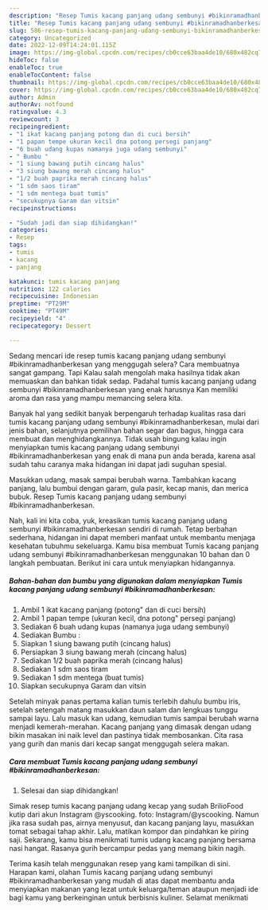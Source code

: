 ```yaml
---
description: "Resep Tumis kacang panjang udang sembunyi #bikinramadhanberkesanAnti Ribet"
title: "Resep Tumis kacang panjang udang sembunyi #bikinramadhanberkesanAnti Ribet"
slug: 586-resep-tumis-kacang-panjang-udang-sembunyi-bikinramadhanberkesananti-ribet
category: Uncategorized
date: 2022-12-09T14:24:01.115Z
image: https://img-global.cpcdn.com/recipes/cb0cce63baa4de10/680x482cq70/tumis-kacang-panjang-udang-sembunyi-bikinramadhanberkesan-foto-resep-utama.jpg
hideToc: false
enableToc: true
enableTocContent: false
thumbnail: https://img-global.cpcdn.com/recipes/cb0cce63baa4de10/680x482cq70/tumis-kacang-panjang-udang-sembunyi-bikinramadhanberkesan-foto-resep-utama.jpg
cover: https://img-global.cpcdn.com/recipes/cb0cce63baa4de10/680x482cq70/tumis-kacang-panjang-udang-sembunyi-bikinramadhanberkesan-foto-resep-utama.jpg
author: Admin
authorAv: notfound
ratingvalue: 4.3
reviewcount: 3
recipeingredient:
- "1 ikat kacang panjang potong dan di cuci bersih"
- "1 papan tempe ukuran kecil dna potong persegi panjang"
- "6 buah udang kupas namanya juga udang sembunyi"
- " Bumbu "
- "1 siung bawang putih cincang halus"
- "3 siung bawang merah cincang halus"
- "1/2 buah paprika merah cincang halus"
- "1 sdm saos tiram"
- "1 sdm mentega buat tumis"
- "secukupnya Garam dan vitsin"
recipeinstructions:

- "Sudah jadi dan siap dihidangkan!"
categories:
- Resep
tags:
- tumis
- kacang
- panjang

katakunci: tumis kacang panjang 
nutrition: 122 calories
recipecuisine: Indonesian
preptime: "PT29M"
cooktime: "PT49M"
recipeyield: "4"
recipecategory: Dessert

---
```



Sedang mencari ide resep tumis kacang panjang udang sembunyi #bikinramadhanberkesan yang menggugah selera? Cara membuatnya sangat gampang. Tapi Kalau salah mengolah maka hasilnya tidak akan memuaskan dan bahkan tidak sedap. Padahal tumis kacang panjang udang sembunyi #bikinramadhanberkesan yang enak harusnya Kan memiliki aroma dan rasa yang mampu memancing selera kita.


Banyak hal yang sedikit banyak berpengaruh terhadap kualitas rasa dari tumis kacang panjang udang sembunyi #bikinramadhanberkesan, mulai dari jenis bahan, selanjutnya pemilihan bahan segar dan bagus, hingga cara membuat dan menghidangkannya. Tidak usah bingung kalau ingin menyiapkan tumis kacang panjang udang sembunyi #bikinramadhanberkesan yang enak di mana pun anda berada, karena asal sudah tahu caranya maka hidangan ini dapat jadi suguhan spesial.

Masukkan udang, masak sampai berubah warna. Tambahkan kacang panjang, lalu bumbui dengan garam, gula pasir, kecap manis, dan merica bubuk. Resep Tumis kacang panjang udang sembunyi #bikinramadhanberkesan.


Nah, kali ini kita coba, yuk, kreasikan tumis kacang panjang udang sembunyi #bikinramadhanberkesan sendiri di rumah. Tetap berbahan sederhana, hidangan ini dapat memberi manfaat untuk membantu menjaga kesehatan tubuhmu sekeluarga. Kamu bisa membuat Tumis kacang panjang udang sembunyi #bikinramadhanberkesan menggunakan 10 bahan dan 0 langkah pembuatan. Berikut ini cara untuk menyiapkan hidangannya.

<!--inarticleads1-->

##### Bahan-bahan dan bumbu yang digunakan dalam menyiapkan Tumis kacang panjang udang sembunyi #bikinramadhanberkesan:

1. Ambil 1 ikat kacang panjang (potong&#34; dan di cuci bersih)
1. Ambil 1 papan tempe (ukuran kecil, dna potong&#34; persegi panjang)
1. Sediakan 6 buah udang kupas (namanya juga udang sembunyi)
1. Sediakan  Bumbu :
1. Siapkan 1 siung bawang putih (cincang halus)
1. Persiapkan 3 siung bawang merah (cincang halus)
1. Sediakan 1/2 buah paprika merah (cincang halus)
1. Sediakan 1 sdm saos tiram
1. Sediakan 1 sdm mentega (buat tumis)
1. Siapkan secukupnya Garam dan vitsin


Setelah minyak panas pertama kalian tumis terlebih dahulu bumbu iris, setelah setengah matang masukkan daun salam dan lengkuas tunggu sampai layu. Lalu masuk kan udang, kemudian tumis sampai berubah warna menjadi kemerah-merahan. Kacang panjang yang dimasak dengan udang bikin masakan ini naik level dan pastinya tidak membosankan. Cita rasa yang gurih dan manis dari kecap sangat menggugah selera makan. 

<!--inarticleads2-->

##### Cara membuat Tumis kacang panjang udang sembunyi #bikinramadhanberkesan:


1. Selesai dan siap dihidangkan!

Simak resep tumis kacang panjang udang kecap yang sudah BrilioFood kutip dari akun Instagram @yscooking. foto: Instagram/@yscooking. Namun jika rasa sudah pas, airnya menyusut, dan kacang panjang layu, masukkan tomat sebagai tahap akhir. Lalu, matikan kompor dan pindahkan ke piring saji. Sekarang, kamu bisa menikmati tumis udang kacang panjang bersama nasi hangat. Rasanya gurih bercampur pedas yang memang bikin nagih. 

Terima kasih telah menggunakan resep yang kami tampilkan di sini. Harapan kami, olahan Tumis kacang panjang udang sembunyi #bikinramadhanberkesan yang mudah di atas dapat membantu anda menyiapkan makanan yang lezat untuk keluarga/teman ataupun menjadi ide bagi kamu yang berkeinginan untuk berbisnis kuliner. Selamat menikmati

